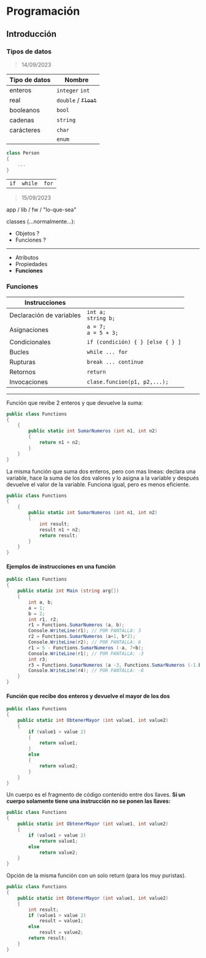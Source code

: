 # Programación

## Introducción

### Tipos de datos

> 14/09/2023

| Tipo de datos | Nombre                     |
|---------------|----------------------------|
| enteros       | ``integer``  ``int``       |
| real          | ``double`` / ~~``float``~~ |
| booleanos     | ``bool``                   |
| cadenas       | ``string``                 |
| carácteres    | ``char``                   |
|               | ``enum``                   |

```csharp
class Person
{
    ...
}
```

|        |           |         |
|--------|-----------|---------|
| ``if`` | ``while`` | ``for`` |

> 15/09/2023

app / lib / fw / "lo-que-sea"

classes (...normalmente...):

* Objetos ?
* Funciones ?

---

* Atributos
* Propiedades
* __Funciones__

### Funciones

| Instrucciones            |                                     |
|--------------------------|-------------------------------------|
| Declaración de variables | ``int a;``<br>``string b;``         |
| Asignaciones             | ``a = 7;``<br>``a = 5 + 3;``        |
| Condicionales            | ``if (condición) { } [else { } ]``  |
| Bucles                   | ``while ... for``                   |
| Rupturas                 | ``break ... continue``              |
| Retornos                 | ``return``                          |
| Invocaciones             | ``clase.funcion(p1, p2,...);``      |

---

Función que revibe 2 enteros y que devuelve la suma:

```csharp
public class Functions
{
    {
        public static int SumarNumeros (int n1, int n2)
        {
            return n1 + n2;
        }
    }
}
```

La misma función que suma dos enteros, pero con mas lineas: declara una variable, hace la suma de los dos valores y lo asigna a la variable y después devuelve el valor de la variable. Funciona igual, pero es menos eficiente.

```csharp
public class Functions
{
    {
        public static int SumarNumeros (int n1, int n2)
        {
            int result;
            result n1 + n2;
            return result;
        }
    }
}
```

#### Ejemplos de instrucciones en una función

```csharp
public class Functions
{
    public static int Main (string arg[])
    {
        int a, b;
        a = 1;
        b = 2;
        int r1, r2;
        r1 = Functions.SumarNumeros (a, b);
        Console.WriteLine(r1); // POR PANTALLA: 3
        r2 = Functions.SumarNumeros (a+1, b*2);
        Console.WriteLine(r2); // POR PANTALLA: 6
        r1 = 5 - Functions.SumarNumeros (-a, 7+b);
        Console.WriteLine(r1); // POR PANTALLA: -3
        int r3;
        r3 = Functions.SumarNumeros (a -3, Functions.SumarNumeros (-1.b)) - Functions.SumarNumeros(2, Functions.SumarNumeros(a*a, b*8));
        Console.WriteLine(r4); // POR PANTALLA: -8
    }
}
```

#### Función que recibe dos enteros y devuelve el mayor de los dos

```csharp
public class Functions
{
    public static int ObtenerMayor (int value1, int value2)
    {
        if (value1 > value 2)
        {
            return value1;
        }
        else
        {
            return value2;
        }
    }
}
```

Un cuerpo es el fragmento de código contenido entre dos llaves. __Si un cuerpo solamente tiene una instrucción no se ponen las llaves:__

```csharp
public class Functions
{
    public static int ObtenerMayor (int value1, int value2)
    {
        if (value1 > value 2)
            return value1;
        else
            return value2;
    }
}
```

Opción de la misma función con un solo return (para los muy puristas).

```csharp
public class Functions
{
    public static int ObtenerMayor (int value1, int value2)
    {
        int result;
        if (value1 > value 2)
            result = value1;
        else
            result = value2;
        return result;
    }
}
```
